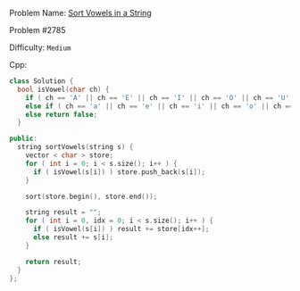 Problem Name: [Sort Vowels in a String](https://leetcode.com/problems/sort-vowels-in-a-string/)

Problem #2785

Difficulty: `Medium`

Cpp:

```cpp
class Solution {
  bool isVowel(char ch) {
    if ( ch == 'A' || ch == 'E' || ch == 'I' || ch == 'O' || ch == 'U' ) return true;
    else if ( ch == 'a' || ch == 'e' || ch == 'i' || ch == 'o' || ch == 'u' ) return true;
    else return false;
  }

public:
  string sortVowels(string s) {
    vector < char > store;
    for ( int i = 0; i < s.size(); i++ ) {
      if ( isVowel(s[i]) ) store.push_back(s[i]);
    }

    sort(store.begin(), store.end());

    string result = "";
    for ( int i = 0, idx = 0; i < s.size(); i++ ) {
      if ( isVowel(s[i]) ) result += store[idx++];
      else result += s[i];
    }

    return result;
  }
};
```
